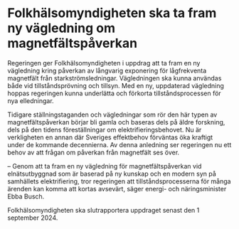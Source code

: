 # Folkhälsomyndigheten ska ta fram ny vägledning om magnetfältspåverkan

Regeringen ger Folkhälsomyndigheten i uppdrag att ta fram en ny vägledning kring påverkan av långvarig exponering för lågfrekventa magnetfält från starkströmsledningar. Vägledningen ska kunna användas både vid tillståndsprövning och tillsyn. Med en ny, uppdaterad vägledning hoppas regeringen kunna underlätta och förkorta tillståndsprocessen för nya elledningar.

Tidigare ställningstaganden och vägledningar som rör den här typen av magnetfältspåverkan börjar bli gamla och baseras dels på äldre forskning, dels på den tidens föreställningar om elektrifieringsbehovet. Nu är verkligheten en annan där Sveriges effektbehov förväntas öka kraftigt under de kommande decennierna. Av denna anledning ser regeringen nu ett behov av att frågan om påverkan från magnetfält ses över.

– Genom att ta fram en ny vägledning för magnetfältspåverkan vid elnätsutbyggnad som är baserad på ny kunskap och en modern syn på samhällets elektrifiering, tror regeringen att tillståndsprocesserna för många ärenden kan komma att kortas avsevärt, säger energi- och näringsminister Ebba Busch.

Folkhälsomyndigheten ska slutrapportera uppdraget senast den 1 september 2024.
